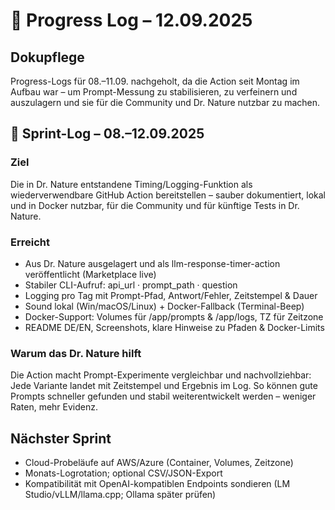# 📓 Progress Log – 12.09.2025

## Dokupflege
Progress-Logs für 08.–11.09. nachgeholt, da die Action seit Montag im Aufbau war – um Prompt-Messung zu stabilisieren, zu verfeinern und auszulagern und sie für die Community und Dr. Nature nutzbar zu machen.

## 🧾 Sprint-Log – 08.–12.09.2025
### Ziel
Die in Dr. Nature entstandene Timing/Logging-Funktion als wiederverwendbare GitHub Action bereitstellen – sauber dokumentiert, lokal und in Docker nutzbar, für die Community und für künftige Tests in Dr. Nature.
### Erreicht
- Aus Dr. Nature ausgelagert und als llm-response-timer-action veröffentlicht (Marketplace live)
- Stabiler CLI-Aufruf: api_url · prompt_path · question
- Logging pro Tag mit Prompt-Pfad, Antwort/Fehler, Zeitstempel & Dauer
- Sound lokal (Win/macOS/Linux) + Docker-Fallback (Terminal-Beep)
- Docker-Support: Volumes für /app/prompts & /app/logs, TZ für Zeitzone
- README DE/EN, Screenshots, klare Hinweise zu Pfaden & Docker-Limits


### Warum das Dr. Nature hilft
Die Action macht Prompt-Experimente vergleichbar und nachvollziehbar: Jede Variante landet mit Zeitstempel und Ergebnis im Log. So können gute Prompts schneller gefunden und stabil weiterentwickelt werden – weniger Raten, mehr Evidenz.

## Nächster Sprint
- Cloud-Probeläufe auf AWS/Azure (Container, Volumes, Zeitzone)
- Monats-Logrotation; optional CSV/JSON-Export
- Kompatibilität mit OpenAI-kompatiblen Endpoints sondieren (LM Studio/vLLM/llama.cpp; Ollama später prüfen)

